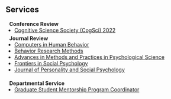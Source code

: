 ## Services

<h4 style="margin:0 10px 0;">Conference Review</h4>
<ul style="margin:0 0 5px;">
  <li><a href="http://cvpr2023.thecvf.com/"><autocolor>Cognitive Science Society (CogSci) 2022</autocolor></a></li>
</ul>

<h4 style="margin:0 10px 0;">Journal Review</h4>
<ul style="margin:0 0 20px;">
  <li><a href="https://www.sciencedirect.com/journal/computers-in-human-behavior"><autocolor>Computers in Human Behavior</autocolor></a></li>
  <li><a href="https://www.springer.com/journal/11263"><autocolor>Behavior Research Methods</autocolor></a></li>
  <li><a href="https://www.psychologicalscience.org/publications/ampps"><autocolor>Advances in Methods and Practices in Psychological Science</autocolor></a></li>
  <li><a href="https://www.frontiersin.org/journals/social-psychology"><autocolor>Frontiers in Social Psychology</autocolor></a></li>
  <li><a href="https://psycnet.apa.org/PsycARTICLES/journal/psp/129/3"><autocolor>Journal of Personality and Social Psychology</autocolor></a></li>
</ul>

<h4 style="margin:0 10px 0;">Departmental Service</h4>
<ul style="margin:0 0 5px;">
  <li><a href="https://dornsife.usc.edu/psyc/gasp/"><autocolor>Graduate Student Mentorship Program Coordinator</autocolor></a></li>
</ul>
